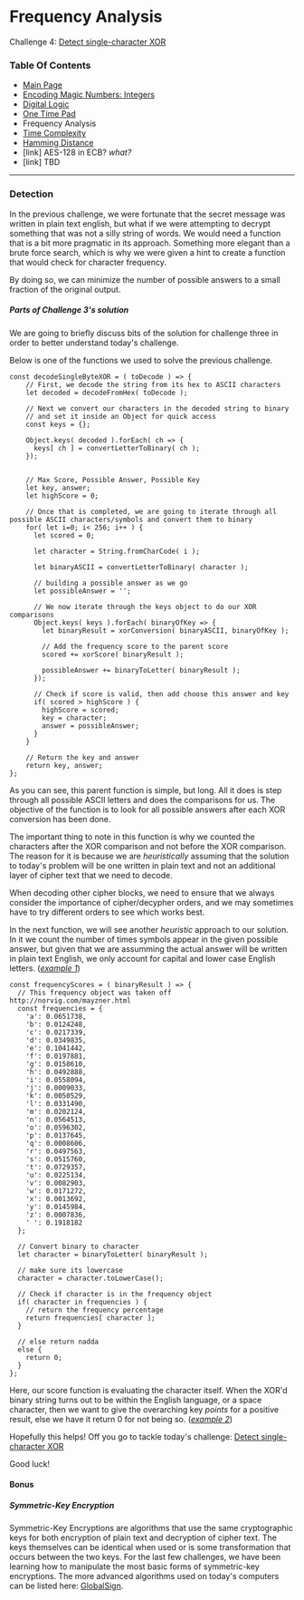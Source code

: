 # Frequency Analysis
Challenge 4: [Detect single-character XOR](https://cryptopals.com/sets/1/challenges/4)

### Table Of Contents
* [Main Page](./crypto_pg1/)
* [Encoding Magic Numbers: Integers](./crypto_pg2/)
* [Digital Logic](./crypto_pg3/)
* [One Time Pad](./crypto_pg4/)
* Frequency Analysis
* [Time Complexity](./crypto_pg6/)
* [Hamming Distance](./crypto_pg7/)
* [link] AES-128 in ECB? *what?*
* [link] TBD
---
### Detection
In the previous challenge, we were fortunate that the secret message was written in plain text english, but what if we were attempting to decrypt something that was not a silly string of words.  We would need a function that is a bit more pragmatic in its approach.  Something more elegant than a brute force search, which is why we were given a hint to create a function that would check for character frequency.

By doing so, we can minimize the number of possible answers to a small fraction of the original output.

##### Parts of Challenge 3's solution
We are going to briefly discuss bits of the solution for challenge three in order to better understand today's challenge.

Below is one of the functions we used to solve the previous challenge.
```
const decodeSingleByteXOR = ( toDecode ) => {
    // First, we decode the string from its hex to ASCII characters
    let decoded = decodeFromHex( toDecode );

    // Next we convert our characters in the decoded string to binary
    // and set it inside an Object for quick access
    const keys = {};

    Object.keys( decoded ).forEach( ch => {
      keys[ ch ] = convertLetterToBinary( ch );
    });


    // Max Score, Possible Answer, Possible Key
    let key, answer;
    let highScore = 0;

    // Once that is completed, we are going to iterate through all possible ASCII characters/symbols and convert them to binary
    for( let i=0; i< 256; i++ ) {
      let scored = 0;

      let character = String.fromCharCode( i );

      let binaryASCII = convertLetterToBinary( character );

      // building a possible answer as we go
      let possibleAnswer = '';

      // We now iterate through the keys object to do our XOR comparisons
      Object.keys( keys ).forEach( binaryOfKey => {
        let binaryResult = xorConversion( binaryASCII, binaryOfKey );

        // Add the frequency score to the parent score
        scored += xorScore( binaryResult );

        possibleAnswer += binaryToLetter( binaryResult );
      });

      // Check if score is valid, then add choose this answer and key
      if( scored > highScore ) {
        highScore = scored;
        key = character;
        answer = possibleAnswer;
      }
    }

    // Return the key and answer
    return key, answer;
};
```

As you can see, this parent function is simple, but long.  All it does is step through all possible ASCII letters and does the comparisons for us.  The objective of the function is to look for all possible answers after each XOR conversion has been done.

The important thing to note in this function is why we counted the characters after the XOR comparison and not before the XOR comparison.  The reason for it is because we are _heuristically_ assuming that the solution to today's problem will be one written in plain text and not an additional layer of cipher text that we need to decode.

When decoding other cipher blocks, we need to ensure that we always consider the importance of cipher/decypher orders, and we may sometimes have to try different orders to see which works best.

In the next function, we will see another _heuristic_ approach to our solution.  In it we count the number of times symbols appear in the given possible answer, but given that we are assumming the actual answer will be written in plain text English, we only account for capital and lower case English letters. (_[example 1](./example1.js)_)
```
const frequencyScores = ( binaryResult ) => {
  // This frequency object was taken off http://norvig.com/mayzner.html
  const frequencies = {
    'a': 0.0651738,
    'b': 0.0124248,
    'c': 0.0217339,
    'd': 0.0349835,
    'e': 0.1041442,
    'f': 0.0197881,
    'g': 0.0158610,
    'h': 0.0492888,
    'i': 0.0558094,
    'j': 0.0009033,
    'k': 0.0050529,
    'l': 0.0331490,
    'm': 0.0202124,
    'n': 0.0564513,
    'o': 0.0596302,
    'p': 0.0137645,
    'q': 0.0008606,
    'r': 0.0497563,
    's': 0.0515760,
    't': 0.0729357,
    'u': 0.0225134,
    'v': 0.0082903,
    'w': 0.0171272,
    'x': 0.0013692,
    'y': 0.0145984,
    'z': 0.0007836,
    ' ': 0.1918182 
  };

  // Convert binary to character
  let character = binaryToLetter( binaryResult );

  // make sure its lowercase
  character = character.toLowerCase();

  // Check if character is in the frequency object
  if( character in frequencies ) {
    // return the frequency percentage
    return frequencies[ character ];
  } 
  
  // else return nadda
  else {
    return 0;
  }
};
```

Here, our score function is evaluating the character itself.  When the XOR'd binary string turns out to be within the English language, or a space character, then we want to give the overarching key _points_ for a positive result, else we have it return 0 for not being so. (_[example 2](./example2.js)_)

Hopefully this helps!  Off you go to tackle today's challenge: [Detect single-character XOR](https://cryptopals.com/sets/1/challenges/4)

Good luck!

#### Bonus
##### Symmetric-Key Encryption
Symmetric-Key Encryptions are algorithms that use the same cryptographic keys for both encryption of plain text and decryption of cipher text.  The keys themselves can be identical when used or is some transformation that occurs between the two keys.  For the last few challenges, we have been learning how to manipulate the most basic forms of symmetric-key encryptions.  The more advanced algorithms used on today's computers can be listed here: [GlobalSign](https://www.globalsign.com/en/blog/glossary-of-cryptographic-algorithms/).

